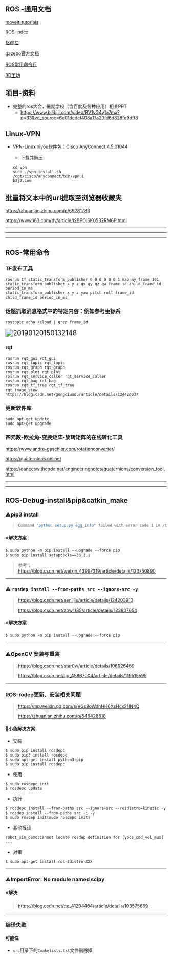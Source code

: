 

## ROS -通用文档

[moveit_tutorials](https://ros-planning.github.io/moveit_tutorials/doc/pick_place/pick_place_tutorial.html)

[ROS-index](https://index.ros.org/)

[赵虚左](http://www.autolabor.com.cn/book/ROSTutorials/di-2-zhang-ros-jia-gou-she-ji/23-fu-wu-tong-xin.html)

[gazebo官方文档](https://classic.gazebosim.org/tutorials?tut=ros_gzplugins&cat=connect_ros)

[ROS常用命令行](http://wiki.ros.org/ROS/CommandLineTools)

[3D工坊](https://www.3dcver.com/p/t_pc/goods_pc_detail/goods_detail/p_60a87bcee4b0c7264217f91b)

## 项目-资料
- 完整的ros大会，暑期学校（含百度及各种应用）相关PPT
  - https://www.bilibili.com/video/BV1vG4y1a7mx?p=33&vd_source=6e01dedcf408a17a20fd6d828fe9dff8

## Linux-VPN
- VPN-Linux  xiyou软件包：Cisco AnyConnect 4.5.01044
  - 下载并解压
  
  ```
  cd vpn
  sudo ./vpn_install.sh
  /opt/cisco/anyconnect/bin/vpnui 
  b2j3.com
  ```

## 批量将文本中的url提取至浏览器收藏夹

https://zhuanlan.zhihu.com/p/69281783

https://www.163.com/dy/article/I2BPOI6K0532RM6P.html

------

-----

----



## ROS-常用命令

### TF发布工具

```shell
rosrun tf static_transform_publisher 0 0 0 0 0 0 1 map my_frame 101
static_transform_publisher x y z qx qy qz qw frame_id child_frame_id period_in_ms
static_transform_publisher x y z yaw pitch roll frame_id child_frame_id period_in_ms
```

### 话题抓取消息格式中的特定内容：例如参考坐标系

```shell
rostopic echo /cloud | grep frame_id
```

<img src="F:\百度同步\BaiduSyncdisk\0.files\1.软件过程文件\0.Workspace\1.项目\1.ROS\0.必读\图库\20190120150132148-1691473123940-15.png" alt="20190120150132148" style="zoom:150%;" />

### rqt

```shell
rosrun rqt_gui rqt_gui  
rosrun rqt_topic rqt_topic
rosrun rqt_graph rqt_graph
rosrun rqt_plot rqt_plot
rosrun rqt_service_caller rqt_service_caller
rosrun rqt_bag rqt_bag
rosrun rqt_tf_tree rqt_tf_tree
rqt_image_view
https://blog.csdn.net/gongdiwudu/article/details/124426037
```

### 更新软件库

```shell
sudo apt-get update
sudo apt-get upgrade
```

### 四元数-欧拉角-变换矩阵-旋转矩阵的在线转化工具

https://www.andre-gaschler.com/rotationconverter/

https://quaternions.online/

https://danceswithcode.net/engineeringnotes/quaternions/conversion_tool.html



------

---



## ROS-Debug-install&pip&catkin_make

### :warning:pip3 install

> ```bash
> Command "python setup.py egg_info" failed with error code 1 in /tmp/pip-build-wipy0cd6/cryptography/
> ```

#### :star:解决方案

```shell
$ sudo python -m pip install --upgrade --force pip
$ sudo pip install setuptools==33.1.1
```

> 参考：https://blog.csdn.net/weixin_43997319/article/details/123750890

----



### :warning: `rosdep install --from-paths src --ignore-src -y` 

>https://blog.csdn.net/senlijiu/article/details/124203913
>
>https://blog.csdn.net/zbw1185/article/details/123807654

#### :star:解决方案

```shell
$ sudo python -m pip install --upgrade --force pip
```

----



### :warning:OpenCV 安装与重装

> https://blog.csdn.net/star0w/article/details/106026469
>
> https://blog.csdn.net/qq_45867004/article/details/119515595

----



### ROS-rodep更新、安装相关问题

> https://mp.weixin.qq.com/s/VGs8oWdhHH6XsHcx21lN4Q
>
> https://zhuanlan.zhihu.com/p/546426618

#### :star2:小鱼解决方案

- 安装

```shell
$ sudo pip install rosdepc
$ sudo pip3 install rosdepc
$ sudo apt-get install python3-pip 
$ sudo pip install rosdepc
```

- 使用

```shell
$ sudo rosdepc init
$ rosdepc update
```

- 执行

```shell
$ rosdepc install --from-paths src --ignore-src --rosdistro=kinetic -y
$ rosdep install --from-paths src -i -y
$ sudo rosdep init(sudo rosdepc init)
```

- 其他报错

```shell
robot_sim_demo:Cannot locate rosdep definition for [yocs_cmd_vel_mux]
...
```

- 对策

```shell
$ sudo apt-get install ros-$distro-XXX
```

----

### :warning:ImportError: No module named scipy

#### :star:解决

> https://blog.csdn.net/qq_41204464/article/details/103575669

-----

### 编译失败

#### 可能性

- `src`目录下的`Cmakelists.txt`文件删除掉
